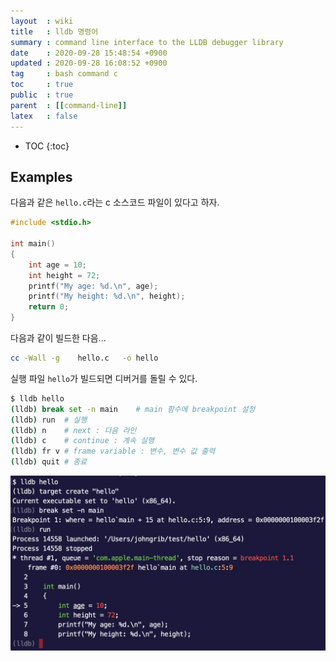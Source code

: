 ```yaml
---
layout  : wiki
title   : lldb 명령어
summary : command line interface to the LLDB debugger library
date    : 2020-09-28 15:48:54 +0900
updated : 2020-09-28 16:08:52 +0900
tag     : bash command c
toc     : true
public  : true
parent  : [[command-line]]
latex   : false
---
```

* TOC
{:toc}

## Examples

다음과 같은 `hello.c`라는 c 소스코드 파일이 있다고 하자.

```c
#include <stdio.h>

int main()
{
    int age = 10;
    int height = 72;
    printf("My age: %d.\n", age);
    printf("My height: %d.\n", height);
    return 0;
}
```

다음과 같이 빌드한 다음...

```sh
cc -Wall -g    hello.c   -o hello
```

실행 파일 `hello`가 빌드되면 디버거를 돌릴 수 있다.

```sh
$ lldb hello
(lldb) break set -n main    # main 함수에 breakpoint 설정
(lldb) run  # 실행
(lldb) n    # next : 다음 라인
(lldb) c    # continue : 계속 실행
(lldb) fr v # frame variable : 변수, 변수 값 출력
(lldb) quit # 종료
```

![]( /resource/wiki/lldb-cmd/break.jpg )


